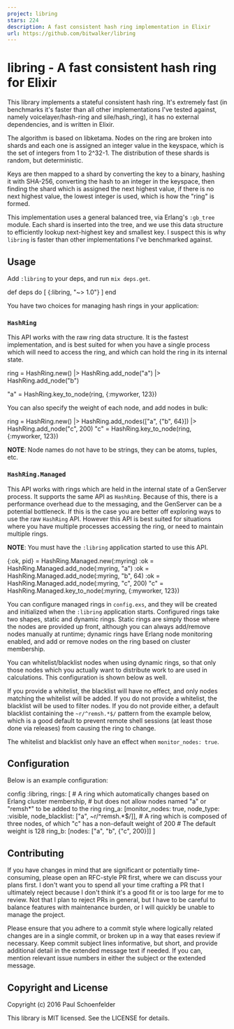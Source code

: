 ```yaml
---
project: libring
stars: 224
description: A fast consistent hash ring implementation in Elixir
url: https://github.com/bitwalker/libring
---
```


libring - A fast consistent hash ring for Elixir
================================================

This library implements a stateful consistent hash ring. It's extremely fast (in benchmarks it's faster than all other implementations I've tested against, namely voicelayer/hash-ring and sile/hash\_ring), it has no external dependencies, and is written in Elixir.

The algorithm is based on libketama. Nodes on the ring are broken into shards and each one is assigned an integer value in the keyspace, which is the set of integers from 1 to 2^32-1. The distribution of these shards is random, but deterministic.

Keys are then mapped to a shard by converting the key to a binary, hashing it with SHA-256, converting the hash to an integer in the keyspace, then finding the shard which is assigned the next highest value, if there is no next highest value, the lowest integer is used, which is how the "ring" is formed.

This implementation uses a general balanced tree, via Erlang's `:gb_tree` module. Each shard is inserted into the tree, and we use this data structure to efficiently lookup next-highest key and smallest key. I suspect this is why `libring` is faster than other implementations I've benchmarked against.

Usage
-----

Add `:libring` to your deps, and run `mix deps.get`.

def deps do
  \[
    {:libring, "~> 1.0"}
  \]
end

You have two choices for managing hash rings in your application:

### `HashRing`

This API works with the raw ring data structure. It is the fastest implementation, and is best suited for when you have a single process which will need to access the ring, and which can hold the ring in its internal state.

ring \= HashRing.new()
       |> HashRing.add\_node("a")
       |> HashRing.add\_node("b")

"a" \= HashRing.key\_to\_node(ring, {:myworker, 123})

You can also specify the weight of each node, and add nodes in bulk:

ring \= HashRing.new()
       |> HashRing.add\_nodes(\["a", {"b", 64}\])
       |> HashRing.add\_node("c", 200)
"c" \= HashRing.key\_to\_node(ring, {:myworker, 123})

**NOTE**: Node names do not have to be strings, they can be atoms, tuples, etc.

### `HashRing.Managed`

This API works with rings which are held in the internal state of a GenServer process. It supports the same API as `HashRing`. Because of this, there is a performance overhead due to the messaging, and the GenServer can be a potential bottleneck. If this is the case you are better off exploring ways to use the raw `HashRing` API. However this API is best suited for situations where you have multiple processes accessing the ring, or need to maintain multiple rings.

**NOTE**: You must have the `:libring` application started to use this API.

{:ok, pid} \= HashRing.Managed.new(:myring)
:ok \= HashRing.Managed.add\_node(:myring, "a")
:ok \= HashRing.Managed.add\_node(:myring, "b", 64)
:ok \= HashRing.Managed.add\_node(:myring, "c", 200)
"c" \= HashRing.Managed.key\_to\_node(:myring, {:myworker, 123})

You can configure managed rings in `config.exs`, and they will be created and initialized when the `:libring` application starts. Configured rings take two shapes, static and dynamic rings. Static rings are simply those where the nodes are provided up front, although you can always add/remove nodes manually at runtime; dynamic rings have Erlang node monitoring enabled, and add or remove nodes on the ring based on cluster membership.

You can whitelist/blacklist nodes when using dynamic rings, so that only those nodes which you actually want to distribute work to are used in calculations. This configuration is shown below as well.

If you provide a whitelist, the blacklist will have no effect, and only nodes matching the whitelist will be added. If you do not provide a whitelist, the blacklist will be used to filter nodes. If you do not provide either, a default blacklist containing the `~r/^remsh.*$/` pattern from the example below, which is a good default to prevent remote shell sessions (at least those done via releases) from causing the ring to change.

The whitelist and blacklist only have an effect when `monitor_nodes: true`.

Configuration
-------------

Below is an example configuration:

config :libring,
  rings: \[
    \# A ring which automatically changes based on Erlang cluster membership,
    \# but does not allow nodes named "a" or "remsh\*" to be added to the ring
    ring\_a: \[monitor\_nodes: true,
             node\_type: :visible,
             node\_blacklist: \["a", ~r/^remsh.\*$/\]\],
    \# A ring which is composed of three nodes, of which "c" has a non-default weight of 200
    \# The default weight is 128
    ring\_b: \[nodes: \["a", "b", {"c", 200}\]\]
  \]

Contributing
------------

If you have changes in mind that are significant or potentially time-consuming, please open an RFC-style PR first, where we can discuss your plans first. I don't want you to spend all your time crafting a PR that I ultimately reject because I don't think it's a good fit or is too large for me to review. Not that I plan to reject PRs in general, but I have to be careful to balance features with maintenance burden, or I will quickly be unable to manage the project.

Please ensure that you adhere to a commit style where logically related changes are in a single commit, or broken up in a way that eases review if necessary. Keep commit subject lines informative, but short, and provide additional detail in the extended message text if needed. If you can, mention relevant issue numbers in either the subject or the extended message.

Copyright and License
---------------------

Copyright (c) 2016 Paul Schoenfelder

This library is MIT licensed. See the LICENSE for details.
